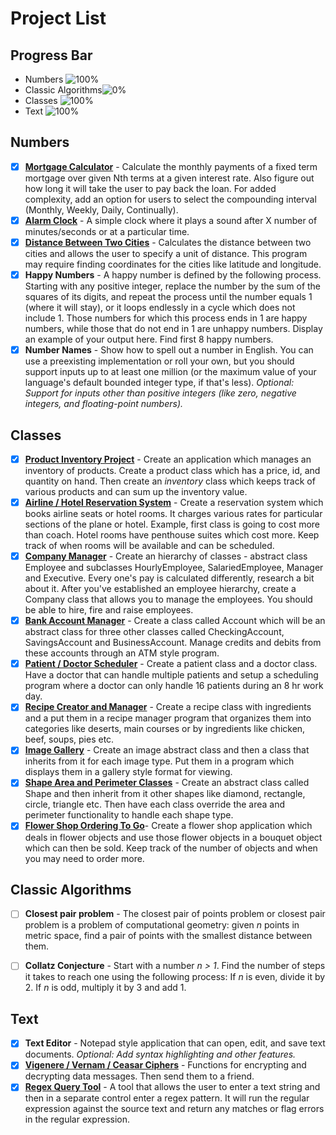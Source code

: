 # Project List

## Progress Bar

- Numbers ![100%](https://progress-bar.dev/100)
- Classic Algorithms![0%](https://progress-bar.dev/0)
- Classes ![100%](https://progress-bar.dev/100)
- Text ![100%](https://progress-bar.dev/100)



Numbers
---------

- [x] [**Mortgage Calculator**](https://github.com/kana800/Side-Projects/tree/master/2-Intermediate/mortgage_calculator) - Calculate the monthly payments of a fixed term mortgage over given Nth terms at a given interest rate. Also figure out how long it will take the user to pay back the loan. For added complexity, add an option for users to select the compounding interval (Monthly, Weekly, Daily, Continually).
- [x] [**Alarm Clock**](https://github.com/kana800/Side-Projects/tree/master/2-Intermediate/alarm_clock) - A simple clock where it plays a sound after X number of minutes/seconds or at a particular time.
- [x] [**Distance Between Two Cities**](https://github.com/kana800/Side-Projects/tree/master/2-Intermediate/distance_between_two_cities) - Calculates the distance between two cities and allows the user to specify a unit of distance. This program may require finding coordinates for the cities like latitude and longitude.
- [x] **Happy Numbers** - A happy number is defined by the following process. Starting with any positive integer, replace the number by the sum of the squares of its digits, and repeat the process until the number equals 1 (where it will stay), or it loops endlessly in a cycle which does not include 1. Those numbers for which this process ends in 1 are happy numbers, while those that do not end in 1 are unhappy numbers. Display an example of your output here. Find first 8 happy numbers.
- [x] **Number Names** - Show how to spell out a number in English. You can use a preexisting implementation or roll your own, but you should support inputs up to at least one million (or the maximum value of your language's default bounded integer type, if that's less). *Optional: Support for inputs other than positive integers (like zero, negative integers, and floating-point numbers).*

Classes
---------

- [x] [**Product Inventory Project**](https://github.com/kana800/expense_tracker) - Create an application which manages an inventory of products. Create a product class which has a price, id, and quantity on hand. Then create an *inventory* class which keeps track of various products and can sum up the inventory value.
- [x] [**Airline / Hotel Reservation System**](https://github.com/kana800/Side-Projects/blob/master/2-Intermediate/airline_hotel_reservation_system/reserve.py) - Create a reservation system which books airline seats or hotel rooms. It charges various rates for particular sections of the plane or hotel. Example, first class is going to cost more than coach. Hotel rooms have penthouse suites which cost more. Keep track of when rooms will be available and can be scheduled.
- [x] [**Company Manager**](https://github.com/kana800/Side-Projects/tree/master/2-Intermediate/company_manager) - Create an hierarchy of classes - abstract class Employee and subclasses HourlyEmployee, SalariedEmployee, Manager and Executive. Every one's pay is calculated differently, research a bit about it.
After you've established an employee hierarchy, create a Company class that allows you to manage the employees. You should be able to hire, fire and raise employees. 
- [x] [**Bank Account Manager**](https://github.com/kana800/Side-Projects/tree/master/2-Intermediate/bank_manager) - Create a class called Account which will be an abstract class for three other classes called CheckingAccount, SavingsAccount and BusinessAccount. Manage credits and debits from these accounts through an ATM style program.
- [x] [**Patient / Doctor Scheduler**](https://github.com/kana800/Side-Projects/tree/master/2-Intermediate/patient_doctor_scheduler) - Create a patient class and a doctor class. Have a doctor that can handle multiple patients and setup a scheduling program where a doctor can only handle 16 patients during an 8 hr work day.
- [x] [**Recipe Creator and Manager**](https://github.com/kana800/Side-Projects/tree/master/2-Intermediate/recipe_creator_manager) - Create a recipe class with ingredients and a put them in a recipe manager program that organizes them into categories like deserts, main courses or by ingredients like chicken, beef, soups, pies etc.
- [x] [**Image Gallery**](https://github.com/kana800/Side-Projects/tree/master/2-Intermediate/image_gallery) - Create an image abstract class and then a class that inherits from it for each image type. Put them in a program which displays them in a gallery style format for viewing.
- [x] [**Shape Area and Perimeter Classes**](https://github.com/kana800/Side-Projects/tree/master/2-Intermediate/shapes) - Create an abstract class called Shape and then inherit from it other shapes like diamond, rectangle, circle, triangle etc. Then have each class override the area and perimeter functionality to handle each shape type.
- [x] [**Flower Shop Ordering To Go**](https://github.com/kana800/Side-Projects/tree/master/2-Intermediate/flowershops)- Create a flower shop application which deals in flower objects and use those flower objects in a bouquet object which can then be sold. Keep track of the number of objects and when you may need to order more.

Classic Algorithms
-----------------

- [ ] **Closest pair problem** - The closest pair of points problem or closest pair problem is a problem of computational geometry: given *n* points in metric space, find a pair of points with the smallest distance between them.
- [ ] **Collatz Conjecture** - Start with a number *n > 1*. Find the number of steps it takes to reach one using the following process: If *n* is even, divide it by 2. If *n* is odd, multiply it by 3 and add 1.


Text
---------

- [x] **Text Editor** - Notepad style application that can open, edit, and save text documents. *Optional: Add syntax highlighting and other features.*
- [x] [**Vigenere / Vernam / Ceasar Ciphers**](https://github.com/kana800/Side-Projects/tree/master/2-Intermediate/Ciphers) - Functions for encrypting and decrypting data messages. Then send them to a friend.
- [x] [**Regex Query Tool**](https://github.com/kana800/Regex-Query-Tool) - A tool that allows the user to enter a text string and then in a separate control enter a regex pattern. It will run the regular expression against the source text and return any matches or flag errors in the regular expression.

